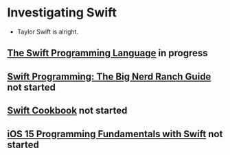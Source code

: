 # Investigating Swift

- Taylor Swift is alright.

## [The Swift Programming Language](./tspl) in progress
## [Swift Programming: The Big Nerd Ranch Guide](./sptbnrg) not started
## [Swift Cookbook](./sc) not started
## [iOS 15 Programming Fundamentals with Swift](./pfws) not started
